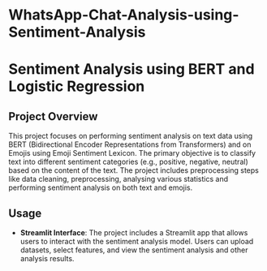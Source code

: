# WhatsApp-Chat-Analysis-using-Sentiment-Analysis
# Sentiment Analysis using BERT and Logistic Regression

## Project Overview

This project focuses on performing sentiment analysis on text data using BERT (Bidirectional Encoder Representations from Transformers) and on Emojis using Emoji Sentiment Lexicon. The primary objective is to classify text into different sentiment categories (e.g., positive, negative, neutral) based on the content of the text. The project includes preprocessing steps like data cleaning, preprocessing, analysing various statistics and performing sentiment analysis on both text and emojis.





## Usage

- **Streamlit Interface**: The project includes a Streamlit app that allows users to interact with the sentiment analysis model. Users can upload datasets, select features, and view the sentiment analysis and other analysis results.


